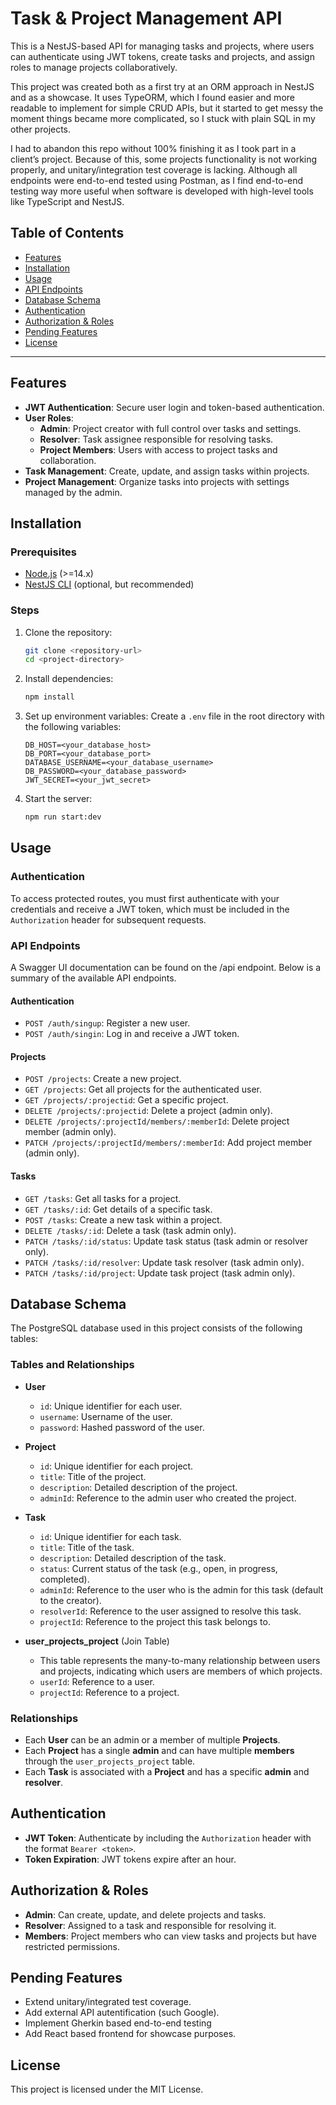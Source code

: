 
# Task & Project Management API

This is a NestJS-based API for managing tasks and projects, where users can authenticate using JWT tokens, create tasks and projects, and assign roles to manage projects collaboratively.

This project was created both as a first try at an ORM approach in NestJS and as a showcase. It uses TypeORM, which I found easier and more readable to implement for simple CRUD APIs, but it started to get messy the moment things became more complicated, so I stuck with plain SQL in my other projects.

I had to abandon this repo without 100% finishing it as I took part in a client’s project. Because of this, some projects functionality is not working properly, and unitary/integration test coverage is lacking. Although all endpoints were end-to-end tested using Postman, as I find end-to-end testing way more useful when software is developed with high-level tools like TypeScript and NestJS.

## Table of Contents

- [Features](#features)
- [Installation](#installation)
- [Usage](#usage)
- [API Endpoints](#api-endpoints)
- [Database Schema](#database-schema)
- [Authentication](#authentication)
- [Authorization & Roles](#authorization--roles)
- [Pending Features](#pending-features)
- [License](#license)

---

## Features

- **JWT Authentication**: Secure user login and token-based authentication.
- **User Roles**:
  - **Admin**: Project creator with full control over tasks and settings.
  - **Resolver**: Task assignee responsible for resolving tasks.
  - **Project Members**: Users with access to project tasks and collaboration.
- **Task Management**: Create, update, and assign tasks within projects.
- **Project Management**: Organize tasks into projects with settings managed by the admin.

## Installation

### Prerequisites

- [Node.js](https://nodejs.org/en/) (>=14.x)
- [NestJS CLI](https://docs.nestjs.com/cli/overview) (optional, but recommended)

### Steps

1. Clone the repository:
   ```bash
   git clone <repository-url>
   cd <project-directory>
   ```

2. Install dependencies:
   ```bash
   npm install
   ```

3. Set up environment variables:
   Create a `.env` file in the root directory with the following variables:
   ```dotenv
   DB_HOST=<your_database_host>
   DB_PORT=<your_database_port>
   DATABASE_USERNAME=<your_database_username>
   DB_PASSWORD=<your_database_password>
   JWT_SECRET=<your_jwt_secret>
   ```

4. Start the server:
   ```bash
   npm run start:dev
   ```


## Usage

### Authentication

To access protected routes, you must first authenticate with your credentials and receive a JWT token, which must be included in the `Authorization` header for subsequent requests.

### API Endpoints

A Swagger UI documentation can be found on the /api endpoint.
Below is a summary of the available API endpoints.

#### Authentication

- `POST /auth/singup`: Register a new user.
- `POST /auth/singin`: Log in and receive a JWT token.

#### Projects

- `POST /projects`: Create a new project.
- `GET /projects`: Get all projects for the authenticated user.
- `GET /projects/:projectid`: Get a specific project.
- `DELETE /projects/:projectid`: Delete a project (admin only).
- `DELETE /projects/:projectId/members/:memberId`: Delete project member (admin only).
- `PATCH /projects/:projectId/members/:memberId`: Add project member (admin only).



#### Tasks

- `GET /tasks`: Get all tasks for a project.
- `GET /tasks/:id`: Get details of a specific task.
- `POST /tasks`: Create a new task within a project.
- `DELETE /tasks/:id`: Delete a task (task admin only).
- `PATCH /tasks/:id/status`: Update task status (task admin or resolver only).
- `PATCH /tasks/:id/resolver`: Update task resolver (task admin only).
- `PATCH /tasks/:id/project`: Update task project (task admin only).



## Database Schema

The PostgreSQL database used in this project consists of the following tables:

### Tables and Relationships

- **User**
  - `id`: Unique identifier for each user.
  - `username`: Username of the user.
  - `password`: Hashed password of the user.

- **Project**
  - `id`: Unique identifier for each project.
  - `title`: Title of the project.
  - `description`: Detailed description of the project.
  - `adminId`: Reference to the admin user who created the project.

- **Task**
  - `id`: Unique identifier for each task.
  - `title`: Title of the task.
  - `description`: Detailed description of the task.
  - `status`: Current status of the task (e.g., open, in progress, completed).
  - `adminId`: Reference to the user who is the admin for this task (default to the creator).
  - `resolverId`: Reference to the user assigned to resolve this task.
  - `projectId`: Reference to the project this task belongs to.

- **user_projects_project** (Join Table)
  - This table represents the many-to-many relationship between users and projects, indicating which users are members of which projects.
  - `userId`: Reference to a user.
  - `projectId`: Reference to a project.

### Relationships

- Each **User** can be an admin or a member of multiple **Projects**.
- Each **Project** has a single **admin** and can have multiple **members** through the `user_projects_project` table.
- Each **Task** is associated with a **Project** and has a specific **admin** and **resolver**.

## Authentication

- **JWT Token**: Authenticate by including the `Authorization` header with the format `Bearer <token>`.
- **Token Expiration**: JWT tokens expire after an hour.

## Authorization & Roles

- **Admin**: Can create, update, and delete projects and tasks.
- **Resolver**: Assigned to a task and responsible for resolving it.
- **Members**: Project members who can view tasks and projects but have restricted permissions.

## Pending Features

- Extend unitary/integrated test coverage.
- Add external API autentification (such Google).
- Implement Gherkin based end-to-end testing
- Add React based frontend for showcase purposes.

## License

This project is licensed under the MIT License.
